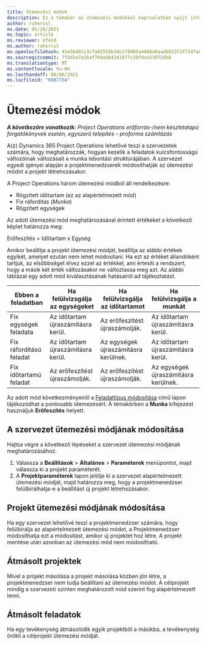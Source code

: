 ```yaml
---
title: Ütemezési módok
description: Ez a témakör az ütemezési módokkal kapcsolatban nyújt információkat.
author: ruhercul
ms.date: 05/28/2021
ms.topic: article
ms.reviewer: kfend
ms.author: ruhercul
ms.openlocfilehash: 41e56d01c3cfa62558b10e178085a4408a0aadb023f3f7347a61d121f542bb08
ms.sourcegitcommit: 7f8d1e7a16af769adb43d1877c28fdce53975db8
ms.translationtype: MT
ms.contentlocale: hu-HU
ms.lasthandoff: 08/06/2021
ms.locfileid: "6987754"
---
```

# <a name="scheduling-modes"></a>Ütemezési módok

_**A következőre vonatkozik:** Project Operations erőforrás-/nem készletalapú forgatókönyvek esetén, egyszerű telepítés – proforma számlázás_


A(z) Dynamics 365 Project Operations lehetővé teszi a szervezetek számára, hogy meghatározzák, hogyan kezelik a feladatok kulcsfontosságú változóinak változásait a munka lebontási struktúrájában. A szervezet egyedi igényei alapján a projektmenedzserek módosíthatják az ütemezési módot a projekt létrehozásakor.

A Project Operations három ütemezési módból áll rendelkezésre:

  - Rögzített időtartam (ez az alapértelmezett mód)
  - Fix ráfordítás (*Munka*)
  - Rögzített egységek

Az adott ütemezési mód meghatározásával érintett értékeket a következő képlet határozza meg:

  Erőfeszítés = Időtartam x Egység

Amikor beállítja a projekt ütemezési módját, beállítja az alábbi értékek egyikét, amelyet ezután nem lehet módosítani. Ha ezt az értéket állandóként tartjuk, az elsőbbséget élvez ezzel az értékkel, ami értesíti a rendszert, hogy a másik két érték változásakor ne változtassa meg azt. Az alábbi táblázat egy adott mód kiválasztásának hatásairól ad tájékoztatást.

| **Ebben a feladatban**             | **Ha felülvizsgálja az egységeket**   | **Ha felülvizsgálja az időtartamot** | **Ha felülvizsgálja a munkát**  |
|----------------------|---------------------------|----------------------------|---------------------------|
| Fix egységek feladata     | Az időtartam újraszámításra kerül. | Az erőfeszítést újraszámolják.    | Az időtartam újraszámításra kerül. |
| Fix ráfordítású feladat    | Az időtartam újraszámításra kerül. | Az egységek újraszámításra kerülnek.    | Az időtartam újraszámításra kerül. |
| Fix időtartamú feladat  | Az erőfeszítést újraszámolják.   | Az erőfeszítést újraszámolják.    | Az egységek újraszámításra kerülnek.   |

Az adott mód következményeiről a [Feladattípus módosítása](https://support.microsoft.com/en-us/office/change-the-task-type-for-more-accurate-scheduling-b0b969ad-45bc-4e9e-8967-435587548a72) című lapon tájékozódhat a pontosabb ütemezésért. A témakörben a **Munka** kifejezést használjuk **Erőfeszítés** helyett.

## <a name="change-the-organizations-scheduling-mode"></a>A szervezet ütemezési módjának módosítása

Hajtsa végre a következő lépéseket a szervezet ütemezési módjának meghatározásához.

1. Válassza a **Beállítások** \> **Általános** \> **Paraméterek** menüpontot, majd válassza ki a projekt paraméterét. 
2. A **Projektparaméterek** lapon jelölje ki a szervezet alapértelmezett ütemezési módját, majd határozza meg, hogy a projektmenedzser felülbírálhatja-e a beállítást új projekt létrehozásakor.

## <a name="change-the-scheduling-mode-setting-on-a-project"></a>Projekt ütemezési módjának módosítása

Ha egy szervezet lehetővé teszi a projektmenedzser számára, hogy felülbírálja az alapértelmezett ütemezési módot, a Projektmenedzser módosíthatja ezt a módosítást, amikor új projektet hoz létre. A projekt mentése után azonban az ütemezési mód nem módosítható.

## <a name="copied-projects"></a>Átmásolt projektek

Mivel a projekt másolása a projekt másolása közben jön létre, a projektmenedzser nem tudja beállítani az ütemezési módot. A célprojekt mindig a szervezeti szinten meghatározott mód szerint fog alapértelmezett lenni.

## <a name="copied-tasks"></a>Átmásolt feladatok

Ha egy tevékenység átmásolódik egyik projektből a másikba, a tevékenység örökli a célprojekt ütemezési módját.
